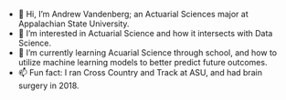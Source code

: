 - 👋 Hi, I’m Andrew Vandenberg; an Actuarial Sciences major at Appalachian State University.
- 👀 I’m interested in Actuarial Science and how it intersects with Data Science.
- 🌱 I’m currently learning Acuarial Science through school, and how to utilize machine learning models to better predict future outcomes.
- 📫 Fun fact: I ran Cross Country and Track at ASU, and had brain surgery in 2018.

<!---
AndrewVandenberg/AndrewVandenberg is a ✨ special ✨ repository because its `README.md` (this file) appears on your GitHub profile.
You can click the Preview link to take a look at your changes.
--->
